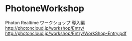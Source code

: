 PhotoneWorkshop
===============

Photon Realtime ワークショップ 導入編  
http://photoncloud.jp/workshop/Entry/  
http://photoncloud.jp/workshop/Entry/WorkShop-Entry.pdf
